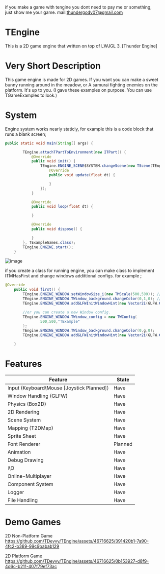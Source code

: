 
if you make a game with tengine you dont need to pay me or something, just show me your game. mail:thundergodv07@gmail.com


# TEngine
This is a 2D game engine that written on top of LWJGL 3. [Thunder Engine]
# Very Short Description
This game engine is made for 2D games. 
If you want you can make a sweet bunny running around in the meadow, or
A samurai fighting enemies on the platform. It's up to you.
(I gave these examples on purpose. You can use TGameExamples to look.)
# System
Engine system works nearly staticly, for example this is a code block that runs a blank screen;
```java
public static void main(String[] args) {

        TEngine.attachTPartToEnvironment(new ITPart() {
            @Override
            public void init() {
                TEngine.ENGINE_SCENE$SYSTEM.changeScene(new TScene(TEngine.ENGINE_CAMERA) {
                    @Override
                    public void update(float dt) {

                    }
                });
            }

            @Override
            public void loop(float dt) {

            }

            @Override
            public void dispose() {

            }
        }, TExampleGames.class);
        TEngine.ENGINE.start();
    }
```
![image](https://github.com/TDevvv/TEngine/assets/46716625/1ad5213c-f649-4eeb-95ec-5934fda5daa4)

if you create a class for running engine, you can make class to implement ITMHasFirst and change windows addittional 
configs. for example ;
```java
@Override
    public void first() {
        TEngine.ENGINE_WINDOW.setWindowSize_i(new TMScale(500,500)); //change window size
        TEngine.ENGINE_WINDOW.TWindow_background.changeColor(0,1,0); //change background color to green. 
        TEngine.ENGINE_WINDOW.addGLFWInitWindowHint(new Vector2i(GLFW.GLFW_MAXIMIZED,GLFW.GLFW_TRUE)); //add window hint to GLFW.

        //or you can create a new Window config.
        TEngine.ENGINE_WINDOW.TWindow_config = new TWConfig(
                500,500,"TExample"
        );
        TEngine.ENGINE_WINDOW.TWindow_background.changeColor(0,g,0);
        TEngine.ENGINE_WINDOW.addGLFWInitWindowHint(new Vector2i(GLFW.GLFW_MAXIMIZED,GLFW.GLFW_TRUE));

    }
```

# Features
| Feature  | State |
| ------------- | ------------- |
| Input (Keyboard\Mouse [Joystick Planned])  | Have |
| Window Handling (GLFW)  | Have |
| Physics (Box2D)  | Have |
| 2D Rendering   | Have  |
| Scene System   | Have  |
| Mapping (T2DMap)   | Have  |
| Sprite Sheet   | Have  |
| Font Renderer   | Planned  |
| Animation   | Have  |
| Debug Drawing   | Have  |
| I\O   | Have  |
| Online-Multiplayer   | Have  |
| Component System   | Have  |
| Logger   | Have  |
| File Handling   | Have  |
# Demo Games
2D Non-Platform Game
https://github.com/TDevvv/TEngine/assets/46716625/391420b1-7a90-4fc2-b389-99c9babab129


2D Platform Game
https://github.com/TDevvv/TEngine/assets/46716625/0b153927-d8f9-4d6c-b211-407f79ef73ac


